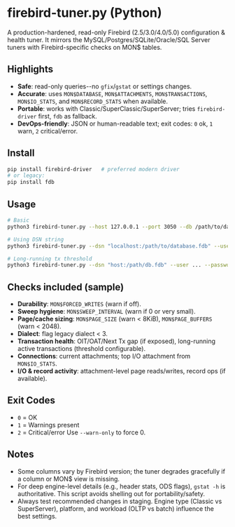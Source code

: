 
# firebird-tuner.py (Python)

A production-hardened, read-only Firebird (2.5/3.0/4.0/5.0) configuration & health tuner. It mirrors the MySQL/Postgres/SQLite/Oracle/SQL Server tuners with Firebird-specific checks on MON$ tables.

## Highlights
- **Safe**: read-only queries--no `gfix`/`gstat` or settings changes.
- **Accurate**: uses `MON$DATABASE`, `MON$ATTACHMENTS`, `MON$TRANSACTIONS`, `MON$IO_STATS`, and `MON$RECORD_STATS` when available.
- **Portable**: works with Classic/SuperClassic/SuperServer; tries `firebird-driver` first, `fdb` as fallback.
- **DevOps-friendly**: JSON or human-readable text; exit codes: `0` ok, `1` warn, `2` critical/error.

## Install
```bash
pip install firebird-driver   # preferred modern driver
# or legacy:
pip install fdb
```

## Usage
```bash
# Basic
python3 firebird-tuner.py --host 127.0.0.1 --port 3050 --db /path/to/database.fdb --user sysdba --password '...'

# Using DSN string
python3 firebird-tuner.py --dsn "localhost:/path/to/database.fdb" --user sysdba --password '...' --output json > fb_report.json

# Long-running tx threshold
python3 firebird-tuner.py --dsn "host:/path/db.fdb" --user ... --password ... --long-tx-minutes 30
```

## Checks included (sample)
- **Durability**: `MON$FORCED_WRITES` (warn if off).
- **Sweep hygiene**: `MON$SWEEP_INTERVAL` (warn if 0 or very small).
- **Page/cache sizing**: `MON$PAGE_SIZE` (warn < 8KiB), `MON$PAGE_BUFFERS` (warn < 2048).
- **Dialect**: flag legacy dialect < 3.
- **Transaction health**: OIT/OAT/Next Tx gap (if exposed), long-running active transactions (threshold configurable).
- **Connections**: current attachments; top I/O attachment from `MON$IO_STATS`.
- **I/O & record activity**: attachment-level page reads/writes, record ops (if available).

## Exit Codes
- `0` = OK
- `1` = Warnings present
- `2` = Critical/error
Use `--warn-only` to force 0.

## Notes
- Some columns vary by Firebird version; the tuner degrades gracefully if a column or MON$ view is missing.
- For deep engine-level details (e.g., header stats, ODS flags), `gstat -h` is authoritative. This script avoids shelling out for portability/safety.
- Always test recommended changes in staging. Engine type (Classic vs SuperServer), platform, and workload (OLTP vs batch) influence the best settings.
```

